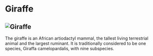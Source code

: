 <!-- Giraffe -->
# Giraffe
![Giraffe](https://upload.wikimedia.org/wikipedia/commons/9/9f/Giraffe_standing.jpg)
---
The giraffe is an African artiodactyl mammal, the tallest living terrestrial animal and the largest ruminant. It is traditionally considered to be one species, Giraffa camelopardalis, with nine subspecies.
